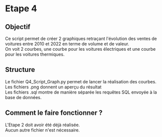 # Etape 4 

## Objectif 

Ce script permet de créer 2 graphiques retraçant l'évolution des ventes de voitures entre 2010 et 2022 en terme de volume et de valeur.   
On voit 2 courbes, une courbe pour les voitures électriques et une courbe pour les voitures thermiques. 

## Structure 
Le fichier Q4_Script_Graph.py permet de lancer la réalisation des courbes.   
Les fichiers .png donnent un aperçu du résultat  
Les fichiers .sql montre de manière séparée les requêtes SQL envoyée à la base de données.   

## Comment le faire fonctionner ? 

L'Etape 2 doit avoir été déjà réalisée.   
Aucun autre fichier n'est nécessaire. 



